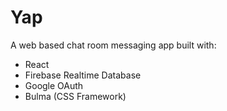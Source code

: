 # Yap

A  web based chat room messaging app built with:

- React
- Firebase Realtime Database
- Google OAuth
- Bulma (CSS Framework)
